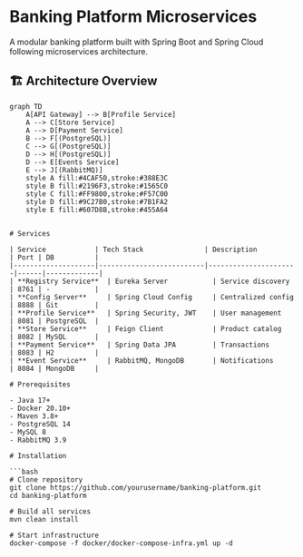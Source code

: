 # Banking Platform Microservices

A modular banking platform built with Spring Boot and Spring Cloud following microservices architecture.

## 🏗️ Architecture Overview

```mermaid
graph TD
    A[API Gateway] --> B[Profile Service]
    A --> C[Store Service]
    A --> D[Payment Service]
    B --> F[(PostgreSQL)]
    C --> G[(PostgreSQL)]
    D --> H[(PostgreSQL)]
    D --> E[Events Service]
    E --> J[(RabbitMQ)]
    style A fill:#4CAF50,stroke:#388E3C
    style B fill:#2196F3,stroke:#1565C0
    style C fill:#FF9800,stroke:#F57C00
    style D fill:#9C27B0,stroke:#7B1FA2
    style E fill:#607D8B,stroke:#455A64


# Services

| Service            | Tech Stack               | Description          | Port | DB          |
|--------------------|--------------------------|----------------------|------|-------------|
| **Registry Service**  | Eureka Server           | Service discovery    | 8761 | -           |
| **Config Server**     | Spring Cloud Config     | Centralized config   | 8888 | Git         |
| **Profile Service**   | Spring Security, JWT    | User management      | 8081 | PostgreSQL  |
| **Store Service**     | Feign Client            | Product catalog      | 8082 | MySQL       |
| **Payment Service**   | Spring Data JPA         | Transactions         | 8083 | H2          |
| **Event Service**     | RabbitMQ, MongoDB       | Notifications        | 8084 | MongoDB     |

# Prerequisites

- Java 17+
- Docker 20.10+
- Maven 3.8+
- PostgreSQL 14
- MySQL 8
- RabbitMQ 3.9

# Installation

```bash
# Clone repository
git clone https://github.com/yourusername/banking-platform.git
cd banking-platform

# Build all services
mvn clean install

# Start infrastructure
docker-compose -f docker/docker-compose-infra.yml up -d